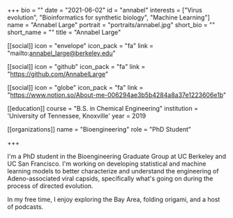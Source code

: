 +++ bio = "" date = "2021-06-02" id = "annabel" interests = ["Virus evolution", "Bioinformatics for synthetic biology", "Machine Learning"] name = "Annabel Large" portrait = "portraits/annabel.jpg" short_bio = "" short_name = "" title = "Annabel Large"

[[social]] icon = "envelope" icon_pack = "fa" link = "mailto:annabel_large@berkeley.edu"

[[social]] icon = "github" icon_pack = "fa" link = "https://github.com/AnnabelLarge"

[[social]] icon = "globe" icon_pack = "fa" link = "https://www.notion.so/About-me-006294ae3b5b4284a8a37e1223606e1b"

[[education]] course = "B.S. in Chemical Engineering" institution = 'University of Tennessee, Knoxville' year = 2019

[[organizations]] name = "Bioengineering" role = "PhD Student"

+++

I'm a PhD student in the Bioengineering Graduate Group at UC Berkeley and UC San Francisco. I'm working on developing statistical and machine learning models to better characterize and understand the engineering of Adeno-associated viral capsids, specifically what's going on during the process of directed evolution.

In my free time, I enjoy exploring the Bay Area, folding origami, and a host of podcasts.
